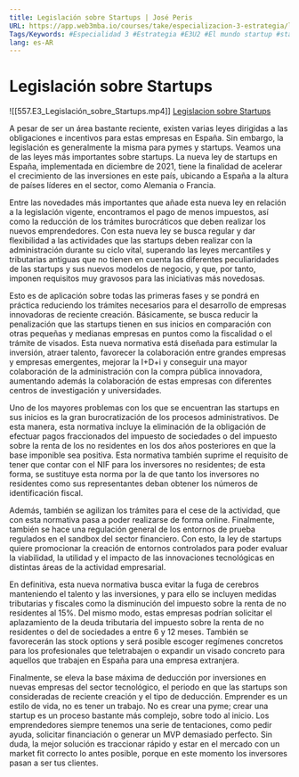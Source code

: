 ```yaml
---
title: Legislación sobre Startups | José Peris
URL: https://app.web3mba.io/courses/take/especializacion-3-estrategia/lessons/41004314-2-4-legislacion-sobre-startups-jose-peris
Tags/Keywords: #Especialidad 3 #Estrategia #E3U2 #El mundo startup #startup #
lang: es-AR
---
```

# Legislación sobre Startups
![[557.E3_Legislación_sobre_Startups.mp4]]
[Legislacion sobre Startups](https://app.web3mba.io?wvideo=ts6ej0hfik)

A pesar de ser un área bastante reciente, existen varias leyes dirigidas a las obligaciones e incentivos para estas empresas en España. Sin embargo, la legislación es generalmente la misma para pymes y startups. Veamos una de las leyes más importantes sobre startups. La nueva ley de startups en España, implementada en diciembre de 2021, tiene la finalidad de acelerar el crecimiento de las inversiones en este país, ubicando a España a la altura de países líderes en el sector, como Alemania o Francia.

Entre las novedades más importantes que añade esta nueva ley en relación a la legislación vigente, encontramos el pago de menos impuestos, así como la reducción de los trámites burocráticos que deben realizar los nuevos emprendedores. Con esta nueva ley se busca regular y dar flexibilidad a las actividades que las startups deben realizar con la administración durante su ciclo vital, superando las leyes mercantiles y tributarias antiguas que no tienen en cuenta las diferentes peculiaridades de las startups y sus nuevos modelos de negocio, y que, por tanto, imponen requisitos muy gravosos para las iniciativas más novedosas.

Esto es de aplicación sobre todas las primeras fases y se pondrá en práctica reduciendo los trámites necesarios para el desarrollo de empresas innovadoras de reciente creación. Básicamente, se busca reducir la penalización que las startups tienen en sus inicios en comparación con otras pequeñas y medianas empresas en puntos como la fiscalidad o el trámite de visados. Esta nueva normativa está diseñada para estimular la inversión, atraer talento, favorecer la colaboración entre grandes empresas y empresas emergentes, mejorar la I+D+i y conseguir una mayor colaboración de la administración con la compra pública innovadora, aumentando además la colaboración de estas empresas con diferentes centros de investigación y universidades.

Uno de los mayores problemas con los que se encuentran las startups en sus inicios es la gran burocratización de los procesos administrativos. De esta manera, esta normativa incluye la eliminación de la obligación de efectuar pagos fraccionados del impuesto de sociedades o del impuesto sobre la renta de los no residentes en los dos años posteriores en que la base imponible sea positiva. Esta normativa también suprime el requisito de tener que contar con el NIF para los inversores no residentes; de esta forma, se sustituye esta norma por la de que tanto los inversores no residentes como sus representantes deban obtener los números de identificación fiscal.

Además, también se agilizan los trámites para el cese de la actividad, que con esta normativa pasa a poder realizarse de forma online. Finalmente, también se hace una regulación general de los entornos de prueba regulados en el sandbox del sector financiero. Con esto, la ley de startups quiere promocionar la creación de entornos controlados para poder evaluar la viabilidad, la utilidad y el impacto de las innovaciones tecnológicas en distintas áreas de la actividad empresarial.

En definitiva, esta nueva normativa busca evitar la fuga de cerebros manteniendo el talento y las inversiones, y para ello se incluyen medidas tributarias y fiscales como la disminución del impuesto sobre la renta de no residentes al 15%. Del mismo modo, estas empresas podrían solicitar el aplazamiento de la deuda tributaria del impuesto sobre la renta de no residentes o del de sociedades a entre 6 y 12 meses. También se favorecerán las stock options y será posible escoger regímenes concretos para los profesionales que teletrabajen o expandir un visado concreto para aquellos que trabajen en España para una empresa extranjera.

Finalmente, se eleva la base máxima de deducción por inversiones en nuevas empresas del sector tecnológico, el periodo en que las startups son consideradas de reciente creación y el tipo de deducción. Emprender es un estilo de vida, no es tener un trabajo. No es crear una pyme; crear una startup es un proceso bastante más complejo, sobre todo al inicio. Los emprendedores siempre tenemos una serie de tentaciones, como pedir ayuda, solicitar financiación o generar un MVP demasiado perfecto. Sin duda, la mejor solución es traccionar rápido y estar en el mercado con un market fit correcto lo antes posible, porque en este momento los inversores pasan a ser tus clientes.